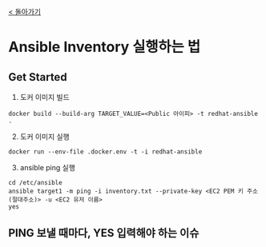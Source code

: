 [< 돌아가기](../README.md)

# Ansible Inventory 실행하는 법

## Get Started

1. 도커 이미지 빌드

```
docker build --build-arg TARGET_VALUE=<Public 아이피> -t redhat-ansible .
```

2. 도커 이미지 실행

```
docker run --env-file .docker.env -t -i redhat-ansible
```

3. ansible ping 실행

```
cd /etc/ansible
ansible target1 -m ping -i inventory.txt --private-key <EC2 PEM 키 주소(절대주소)> -u <EC2 유저 이름>
yes
```

## PING 보낼 때마다, YES 입력해야 하는 이슈

